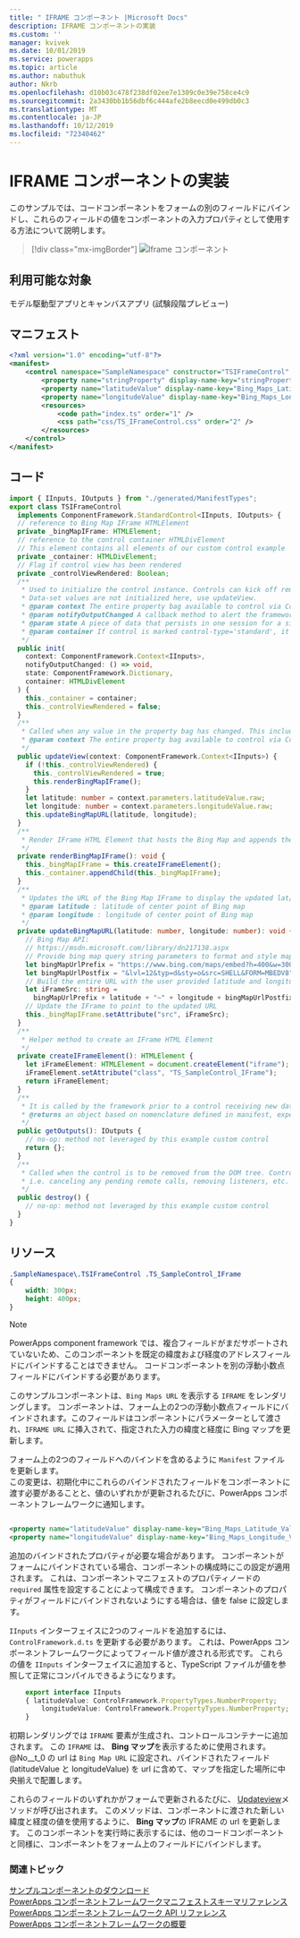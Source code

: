 ```yaml
---
title: " IFRAME コンポーネント |Microsoft Docs"
description: IFRAME コンポーネントの実装
ms.custom: ''
manager: kvivek
ms.date: 10/01/2019
ms.service: powerapps
ms.topic: article
ms.author: nabuthuk
author: Nkrb
ms.openlocfilehash: d10b03c478f238df02ee7e1309c0e39e758ce4c9
ms.sourcegitcommit: 2a3430bb1b56dbf6c444afe2b8eecd0e499db0c3
ms.translationtype: MT
ms.contentlocale: ja-JP
ms.lasthandoff: 10/12/2019
ms.locfileid: "72340462"
---
```

# <a name="implementing-a-iframe-component"></a>IFRAME コンポーネントの実装

このサンプルでは、コードコンポーネントをフォームの別のフィールドにバインドし、これらのフィールドの値をコンポーネントの入力プロパティとして使用する方法について説明します。  

> [!div class="mx-imgBorder"]
> ![Iframe コンポーネント](../media/iframe-control.png "iframe コンポーネント")

## <a name="available-for"></a>利用可能な対象 

モデル駆動型アプリとキャンバスアプリ (試験段階プレビュー) 

## <a name="manifest"></a>マニフェスト

```XML
<?xml version="1.0" encoding="utf-8"?>
<manifest>
    <control namespace="SampleNamespace" constructor="TSIFrameControl" version="1.0.0" display-name-key="TS_IFrameControl_Display_Key" description-key="TS_IFrameControl_Desc_Key" control-type="standard">
        <property name="stringProperty" display-name-key="stringProperty_Display_Key" description-key="stringProperty_Desc_Key" of-type="SingleLine.Text" usage="bound" required="true" />
        <property name="latitudeValue" display-name-key="Bing_Maps_Latitude_Value" description-key="latitude" of-type="FP" usage="bound" required="true" />
        <property name="longitudeValue" display-name-key="Bing_Maps_Longitude_Value" description-key="longitude" of-type="FP" usage="bound" required="true" />
        <resources>
            <code path="index.ts" order="1" />
            <css path="css/TS_IFrameControl.css" order="2" />
        </resources>
    </control>
</manifest>
```

## <a name="code"></a>コード

```TypeScript
import { IInputs, IOutputs } from "./generated/ManifestTypes";
export class TSIFrameControl
  implements ComponentFramework.StandardControl<IInputs, IOutputs> {
  // reference to Bing Map IFrame HTMLElement
  private _bingMapIFrame: HTMLElement;
  // reference to the control container HTMLDivElement
  // This element contains all elements of our custom control example
  private _container: HTMLDivElement;
  // Flag if control view has been rendered
  private _controlViewRendered: Boolean;
  /**
   * Used to initialize the control instance. Controls can kick off remote server calls and other initialization actions here.
   * Data-set values are not initialized here, use updateView.
   * @param context The entire property bag available to control via Context Object; It contains values as set up by the customizer mapped to property names defined in the manifest, as well as utility functions.
   * @param notifyOutputChanged A callback method to alert the framework that the control has new outputs ready to be retrieved asynchronously.
   * @param state A piece of data that persists in one session for a single user. Can be set at any point in a controls life cycle by calling 'setControlState' in the Mode interface.
   * @param container If control is marked control-type='standard', it receives an empty div element within which it can render its content.
   */
  public init(
    context: ComponentFramework.Context<IInputs>,
    notifyOutputChanged: () => void,
    state: ComponentFramework.Dictionary,
    container: HTMLDivElement
  ) {
    this._container = container;
    this._controlViewRendered = false;
  }
  /**
   * Called when any value in the property bag has changed. This includes field values, data-sets, global values such as container height and width, offline status, control metadata values such as label, visible, etc.
   * @param context The entire property bag available to control via Context Object; It contains values as set up by the customizer mapped to names defined in the manifest, as well as utility functions
   */
  public updateView(context: ComponentFramework.Context<IInputs>) {
    if (!this._controlViewRendered) {
      this._controlViewRendered = true;
      this.renderBingMapIFrame();
    }
    let latitude: number = context.parameters.latitudeValue.raw;
    let longitude: number = context.parameters.longitudeValue.raw;
    this.updateBingMapURL(latitude, longitude);
  }
  /**
   * Render IFrame HTML Element that hosts the Bing Map and appends the IFrame to the control container
   */
  private renderBingMapIFrame(): void {
    this._bingMapIFrame = this.createIFrameElement();
    this._container.appendChild(this._bingMapIFrame);
  }
  /**
   * Updates the URL of the Bing Map IFrame to display the updated lat/long coordinates
   * @param latitude : latitude of center point of Bing map
   * @param longitude : longitude of center point of Bing map
   */
  private updateBingMapURL(latitude: number, longitude: number): void {
    // Bing Map API:
    // https://msdn.microsoft.com/library/dn217138.aspx
    // Provide bing map query string parameters to format and style map view
    let bingMapUrlPrefix = "https://www.bing.com/maps/embed?h=400&w=300&cp=";
    let bingMapUrlPostfix = "&lvl=12&typ=d&sty=o&src=SHELL&FORM=MBEDV8";
    // Build the entire URL with the user provided latitude and longitude
    let iFrameSrc: string =
      bingMapUrlPrefix + latitude + "~" + longitude + bingMapUrlPostfix;
    // Update the IFrame to point to the updated URL
    this._bingMapIFrame.setAttribute("src", iFrameSrc);
  }
  /**
   * Helper method to create an IFrame HTML Element
   */
  private createIFrameElement(): HTMLElement {
    let iFrameElement: HTMLElement = document.createElement("iframe");
    iFrameElement.setAttribute("class", "TS_SampleControl_IFrame");
    return iFrameElement;
  }
  /**
   * It is called by the framework prior to a control receiving new data.
   * @returns an object based on nomenclature defined in manifest, expecting object[s] for property marked as “bound” or “output”
   */
  public getOutputs(): IOutputs {
    // no-op: method not leveraged by this example custom control
    return {};
  }
  /**
   * Called when the control is to be removed from the DOM tree. Controls should use this call for cleanup.
   * i.e. canceling any pending remote calls, removing listeners, etc.
   */
  public destroy() {
    // no-op: method not leveraged by this example custom control
  }
}
```

## <a name="resources"></a>リソース

```css
.SampleNamespace\.TSIFrameControl .TS_SampleControl_IFrame
{
    width: 300px;
    height: 400px;
}
```

> [!NOTE]
> PowerApps component framework では、複合フィールドがまだサポートされていないため、このコンポーネントを既定の緯度および経度のアドレスフィールドにバインドすることはできません。 コードコンポーネントを別の浮動小数点フィールドにバインドする必要があります。

このサンプルコンポーネントは、`Bing Maps URL` を表示する `IFRAME` をレンダリングします。 コンポーネントは、フォーム上の2つの浮動小数点フィールドにバインドされます。このフィールドはコンポーネントにパラメーターとして渡され、`IFRAME URL` に挿入されて、指定された入力の緯度と経度に Bing マップを更新します。  

フォーム上の2つのフィールドへのバインドを含めるように `Manifest` ファイルを更新します。  
この変更は、初期化中にこれらのバインドされたフィールドをコンポーネントに渡す必要があることと、値のいずれかが更新されるたびに、PowerApps コンポーネントフレームワークに通知します。
  
```xml

<property name="latitudeValue" display-name-key="Bing_Maps_Latitude_Value" description-key="latitude" of-type="FP" usage="bound" required="true" />  
<property name="longitudeValue" display-name-key="Bing_Maps_Longitude_Value" description-key="longitude" of-type="FP" usage="bound" required="true" />  
```

追加のバインドされたプロパティが必要な場合があります。 コンポーネントがフォームにバインドされている場合、コンポーネントの構成時にこの設定が適用されます。 これは、コンポーネントマニフェストのプロパティノードの `required` 属性を設定することによって構成できます。 コンポーネントのプロパティがフィールドにバインドされないようにする場合は、値を false に設定します。 
 
`IInputs` インターフェイスに2つのフィールドを追加するには、`ControlFramework.d.ts` を更新する必要があります。 これは、PowerApps コンポーネントフレームワークによってフィールド値が渡される形式です。 これらの値を `IInputs` インターフェイスに追加すると、TypeScript ファイルが値を参照して正常にコンパイルできるようになります。  

```TypeScript
    export interface IInputs 
    { latitudeValue: ControlFramework.PropertyTypes.NumberProperty;  
        longitudeValue: ControlFramework.PropertyTypes.NumberProperty;  
    }  
 ```

初期レンダリングでは `IFRAME` 要素が生成され、コントロールコンテナーに追加されます。 この `IFRAME` は、 **Bing マップ**を表示するために使用されます。 @No__t_0 の url は `Bing Map URL` に設定され、バインドされたフィールド (latitudeValue と longitudeValue) を url に含めて、マップを指定した場所に中央揃えで配置します。 

これらのフィールドのいずれかがフォームで更新されるたびに、 [Updateview](../reference/control/updateview.md)メソッドが呼び出されます。 このメソッドは、コンポーネントに渡された新しい緯度と経度の値を使用するように、 **Bing マップ**の IFRAME の url を更新します。 このコンポーネントを実行時に表示するには、他のコードコンポーネントと同様に、コンポーネントをフォーム上のフィールドにバインドします。

### <a name="related-topics"></a>関連トピック

[サンプルコンポーネントのダウンロード](https://go.microsoft.com/fwlink/?linkid=2088525)<br/>
[PowerApps コンポーネントフレームワークマニフェストスキーマリファレンス](../manifest-schema-reference/index.md)<br />
[PowerApps コンポーネントフレームワーク API リファレンス](../reference/index.md)<br />
[PowerApps コンポーネントフレームワークの概要](../overview.md)
